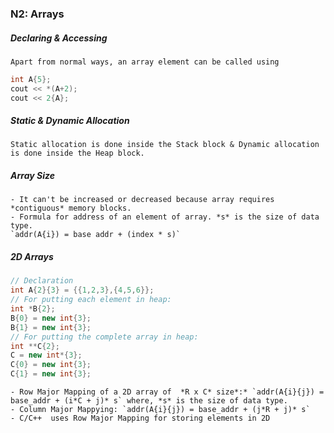 ### N2: Arrays

##### Declaring & Accessing
    Apart from normal ways, an array element can be called using
~~~c++    
int A{5};
cout << *(A+2);
cout << 2{A};
~~~

##### Static & Dynamic Allocation
    Static allocation is done inside the Stack block & Dynamic allocation is done inside the Heap block.

##### Array Size
    - It can't be increased or decreased because array requires *contiguous* memory blocks.
    - Formula for address of an element of array. *s* is the size of data type.
    `addr(A{i}) = base addr + (index * s)`

##### 2D Arrays
~~~c++
// Declaration
int A{2}{3} = {{1,2,3},{4,5,6}};
// For putting each element in heap:
int *B{2};
B{0} = new int{3};
B{1} = new int{3};
// For putting the complete array in heap:
int **C{2};
C = new int*{3};
C{0} = new int{3};
C{1} = new int{3};
~~~
    - Row Major Mapping of a 2D array of  *R x C* size*:* `addr(A{i}{j}) = base_addr + (i*C + j)* s` where, *s* is the size of data type.
    - Column Major Mappying: `addr(A{i}{j}) = base_addr + (j*R + j)* s`
    - C/C++  uses Row Major Mapping for storing elements in 2D